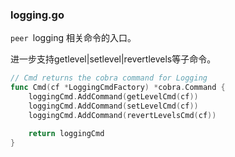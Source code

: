 ### logging.go

`peer `logging 相关命令的入口。

进一步支持getlevel\|setlevel\|revertlevels等子命令。

```go
// Cmd returns the cobra command for Logging
func Cmd(cf *LoggingCmdFactory) *cobra.Command {
	loggingCmd.AddCommand(getLevelCmd(cf))
	loggingCmd.AddCommand(setLevelCmd(cf))
	loggingCmd.AddCommand(revertLevelsCmd(cf))

	return loggingCmd
}
```



